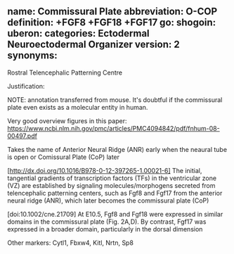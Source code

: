 name: Commissural Plate
abbreviation: O-COP
definition: +FGF8 +FGF18 +FGF17
go:
shogoin: 
uberon: 
categories: Ectodermal Neuroectodermal Organizer
version: 2
synonyms:
---

Rostral Telencephalic Patterning Centre

Justification:

NOTE: annotation transferred from mouse. It's doubtful if the commissural plate even exists as a molecular entity in human.

Very good overview figures in this paper:
https://www.ncbi.nlm.nih.gov/pmc/articles/PMC4094842/pdf/fnhum-08-00497.pdf

Takes the name of Anterior Neural Ridge (ANR) early when the neaural tube is open or Comissural Plate (CoP) later

[http://dx.doi.org/10.1016/B978-0-12-397265-1.00021-6] The initial, tangential gradients of transcription factors (TFs) in the ventricular zone (VZ) are established by signaling molecules/morphogens secreted from telencephalic patterning centers, such as Fgf8 and Fgf17 from the anterior neural ridge (ANR), which later becomes the commissural plate (CoP)

[doi:10.1002/cne.21709] At E10.5, Fgf8 and Fgf18 were expressed in similar domains in the commissural plate (Fig. 2A,D). By contrast, Fgf17 was expressed in a broader domain, particularly in the dorsal dimension

Other markers:
Cytl1, Fbxw4, Kitl, Nrtn, Sp8

